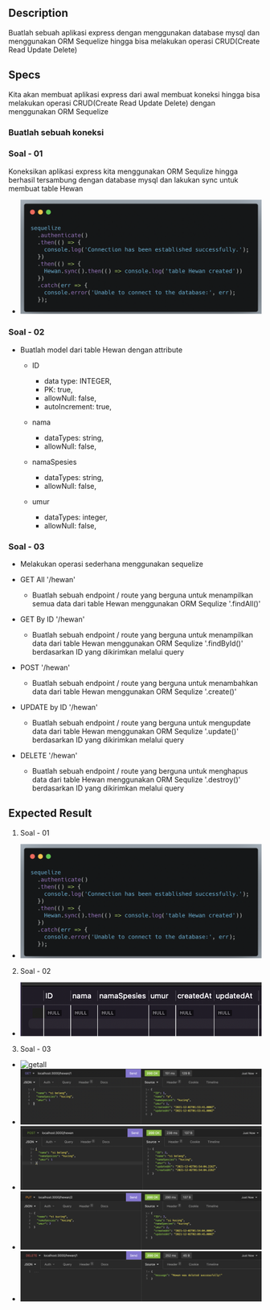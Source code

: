## Description
Buatlah sebuah aplikasi express dengan menggunakan database mysql dan menggunakan ORM Sequelize hingga bisa melakukan operasi CRUD(Create Read Update Delete)

## Specs
Kita akan membuat aplikasi express dari awal membuat koneksi hingga bisa melakukan operasi CRUD(Create Read Update Delete) dengan menggunakan ORM Sequelize

### Buatlah sebuah koneksi 
### Soal - 01 

Koneksikan aplikasi express kita menggunakan ORM Sequlize hingga berhasil tersambung dengan database mysql dan lakukan sync untuk membuat table Hewan
- ![sequelize connect](./sequelize-connect.png)

### Soal - 02

- Buatlah model dari table Hewan dengan attribute
  - ID
    - data type: INTEGER,
    - PK: true,
    - allowNull: false,
    - autoIncrement: true,
  
  - nama
    - dataTypes: string,
    - allowNull: false,
  
  - namaSpesies
    - dataTypes: string,
    - allowNull: false,
  
  - umur
    - dataTypes: integer,
    - allowNull: false,

### Soal - 03    
- Melakukan operasi sederhana menggunakan sequelize

- GET All '/hewan'
  - Buatlah sebuah endpoint / route yang berguna untuk menampilkan semua data dari table Hewan menggunakan ORM Sequlize '.findAll()'

- GET By ID '/hewan'
  - Buatlah sebuah endpoint / route yang berguna untuk menampilkan data dari table Hewan menggunakan ORM Sequlize '.findById()' berdasarkan  ID yang dikirimkan melalui query

- POST '/hewan'
  - Buatlah sebuah endpoint / route yang berguna untuk menambahkan data dari table Hewan menggunakan ORM Sequlize '.create()'
  
- UPDATE by ID '/hewan'
  - Buatlah sebuah endpoint / route yang berguna untuk mengupdate data dari table Hewan menggunakan ORM Sequlize '.update()' berdasarkan  ID yang dikirimkan melalui query
  
- DELETE '/hewan'
  - Buatlah sebuah endpoint / route yang berguna untuk menghapus data dari table Hewan menggunakan ORM Sequlize '.destroy()' berdasarkan  ID yang dikirimkan melalui query


## Expected Result
1. Soal - 01

  - ![sequelize connect](./sequelize-connect.png)

2. Soal - 02

  - ![table mysql](./tablemysql.png)

3. Soal - 03

  - ![getall](./getall.png.png)
  - ![getbyID](./getbyid.png)
  - ![post](./post.png)
  - ![put](./put.png)
  - ![delete](./delete.png)